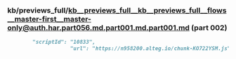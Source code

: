 ### kb/previews_full/kb__previews_full__kb__previews_full__flows__master-first__master-only@auth.har.part056.md.part001.md.part001.md (part 002)

```md
        "scriptId": "10833",
                    "url": "https://n958200.alteg.io/chunk-KO722YSM.js",
                    
```

```
